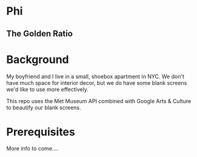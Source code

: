 # Phi

## The Golden Ratio

# Background

My boyfriend and I live in a small, shoebox apartment in NYC. We don't have much space for interior decor, but we do have some blank screens we'd like to use more effectively.

This repo uses the Met Museum API combined with Google Arts & Culture to beautify our blank screens.

# Prerequisites

More info to come....


